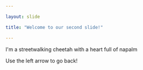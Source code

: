 ```yaml
---

layout: slide

title: "Welcome to our second slide!"

---
```


I'm a streetwalking cheetah with a heart full of napalm

Use the left arrow to go back!
